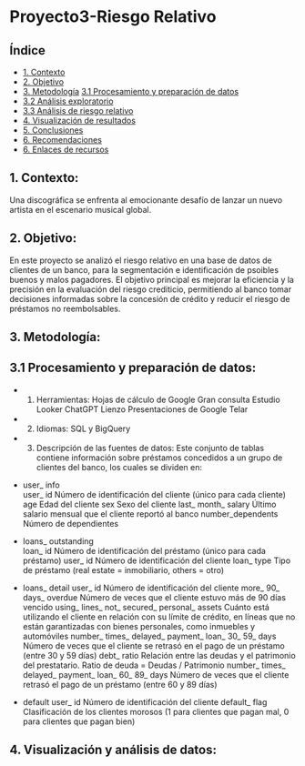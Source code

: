 # Proyecto3-Riesgo Relativo
## Índice

- [1. Contexto](#contexto)
- [2. Objetivo](#objetivo)
- [3. Metodología](#metodología)
  [3.1 Procesamiento y preparación de datos](#procesamiento-y-preparación-de-datos)
- [3.2 Análisis exploratorio](#análisis-exploratorio)
- [3.3 Análisis de riesgo relativo](#análisis-de-riesgo-relativo)
- [4. Visualización de resultados](#visualización-de-resultados)
- [5. Conclusiones](#conclusiones)
- [6. Recomendaciones](#recomendaciones)
- [6. Enlaces de recursos](#enlaces-de-recursos)

## 1. Contexto: 
Una discográfica se enfrenta al emocionante desafío de lanzar un nuevo artista en el escenario musical global.
## 2. Objetivo:
En este proyecto se analizó el riesgo relativo en una base de datos de clientes de un banco, para la segmentación e identificación de psoibles buenos y malos pagadores. El objetivo principal es mejorar la eficiencia y la precisión en la evaluación del riesgo crediticio, permitiendo al banco tomar decisiones informadas sobre la concesión de crédito y reducir el riesgo de préstamos no reembolsables.
## 3. Metodología:
  ## 3.1 Procesamiento y preparación de datos:
* 1. Herramientas:
Hojas de cálculo de Google
Gran consulta
Estudio Looker
ChatGPT
Lienzo
Presentaciones de Google
Telar
* 2. Idiomas:
SQL y BigQuery
* 3. Descripción de las fuentes de datos:
Este conjunto de tablas contiene información sobre préstamos concedidos a un grupo de clientes del banco, los cuales se dividen en:

* user_ info	
user_ id	Número de identificación del cliente (único para cada cliente)
age	Edad del cliente
sex	Sexo del cliente
last_ month_ salary	Último salario mensual que el cliente reportó al banco
number_dependents	Número de dependientes
* loans_ outstanding	
loan_ id	Número de identificación del préstamo (único para cada préstamo)
user_ id	Número de identificación del cliente
loan_ type	Tipo de préstamo (real estate = inmobiliario, others = otro)
* loans_ detail
user_ id	Número de identificación del cliente
more_ 90_ days_ overdue	Número de veces que el cliente estuvo más de 90 días vencido
using_ lines_ not_ secured_ personal_ assets	Cuánto está utilizando el cliente en relación con su límite de crédito, en líneas que no están garantizadas con bienes personales, como inmuebles y automóviles
number_ times_ delayed_ payment_ loan_ 30_ 59_ days	Número de veces que el cliente se retrasó en el pago de un préstamo (entre 30 y 59 días)
debt_ ratio	Relación entre las deudas y el patrimonio del prestatario. Ratio de deuda = Deudas / Patrimonio
number_ times_ delayed_ payment_ loan_ 60_ 89_ days	Número de veces que el cliente retrasó el pago de un préstamo (entre 60 y 89 días)
* default
user_ id	Número de identificación del cliente
default_ flag	Clasificación de los clientes morosos (1 para clientes que pagan mal, 0 para clientes que pagan bien)

## 4. Visualización y análisis de datos:
